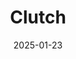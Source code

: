 ---  
layout: startup_page  
title: "Clutch"  
id: "withclutch.com"  
permalink: "/clutchwithclutch.com01232025/"  
website: "https://www.withclutch.com/"  
funding_round: "Series B"  
funding_amount: "$65M"  
investors: "Alkeon Capital Management, Andreessen Horowitz, TruStage Ventures, Peterson Partners"  
about: "Clutch is a FinTech company that partners with credit unions to modernize their operations by providing digital solutions that enhance loan origination and deposit account onboarding. Its platform offers seamless, secure experiences for members and employees, increasing efficiency and customer satisfaction. Clutch helps credit unions compete with larger financial institutions by providing a modern digital experience."  
markets: "FinTech, Financial Services"  
hq: "San Francisco, California, United States"  
founded_year: "2020"  
linkedin: "https://www.linkedin.com/company/withclutch"  
twitter: ""  
instagram: ""  
facebook: "https://www.facebook.com/withclutch"  
crunchbase: "https://www.crunchbase.com/organization/withclutch"  
pitchbook: "https://pitchbook.com/profiles/company/233661-88"  

date_display: "23-Jan-2025"  
date: "2025-01-23"

# SEO Optimization  
meta_title: "Clutch - Series B Funding ($65M)"  
meta_description: "Clutch, Clutch is a FinTech company that partners with credit unions to modernize their operations by providing digital solutions that enhance loan originatio..."  
meta_keywords: "Clutch, FinTech, Financial Services, Series B funding"  
canonical_url: "https://startup.projectstartups.com/clutchwithclutch.com01232025/"  
---